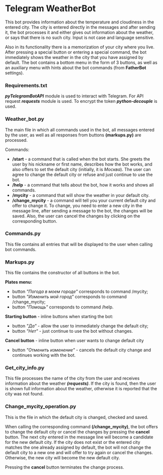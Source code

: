 # Telegram WeatherBot
This bot provides information about the temperature and cloudiness in the entered city. The city is entered directly in the messages and after sending it, the bot processes it and either gives out information about the weather, or says that there is no such city. Input is not case and language sensitive.

Also in its functionality there is a memorization of your city where you live. After pressing a special button or entering a special command, the bot immediately shows the weather in the city that you have assigned by default. The bot contains a bottom menu in the form of 3 buttons, as well as an auxiliary menu with hints about the bot commands (from **FatherBot** settings).


### Requirements.txt
***pyTelegramBotAPI*** module is used to interact with Telegram. For API request ***requests*** module is used. To encrypt the token ***python-decouple*** is used.


### Weather_bot.py
The main file in which all commands used in the bot, all messages entered by the user, as well as all responses from buttons **(markups.py)** are processed.

Commands:
+ **/start** - a command that is called when the bot starts. She greets the user by his nickname or first name, describes how the bot works, and also offers to set the default city (initially, it is *Москва*). The user can agree to change the default city or refuse and just continue to use the bot.
+ **/help** - a command that tells about the bot, how it works and shows all commands.
+ **/mycity** - a command that will show the weather in your default city.
+ **/change_mycity** - a command will tell you your current default city and offer to change it. To change, you need to enter a new city in the message line, after sending a message to the bot, the changes will be saved. Also, the user can cancel the changes by clicking on the corresponding button.


### Commands.py
This file contains all entries that will be displayed to the user when calling bot commands.


### Markups.py
This file contains the constructor of all buttons in the bot.

**Plates menu:**
+ button *"Погода в моем городе"* corresponds to command /mycity;
+ button *"Изменить мой город"* corresponds to command /change_mycity;
+ button *"Помощь"* corresponds to command /help.

**Starting button** - inline buttons when starting the bot:
+ button *"Да"* - allow the user to immediately change the default city;
+ button *"Нет"* - just continue to use the bot without changes.

**Cancel button** - inline button when user wants to change default city
+ button *"Отменить изменение"* - cancels the default city change and continues working with the bot.


### Get_city_info.py
This file processes the name of the city from the user and receives information about the weather ***(requests)***. If the city is found, then the user is shown full information about the weather, otherwise it is reported that the city was not found.


### Change_mycity_operation.py
This is the file in which the default city is changed, checked and saved.

When calling the corresponding command **(/change_mycity)**, the bot offers to change the default city or cancel the changes by pressing the **cancel** button. The next city entered in the message line will become a candidate for the new default city. If the city does not exist or the entered city matches the one already assigned by default, the bot will not change the default city to a new one and will offer to try again or cancel the changes. Otherwise, the new city will become the new default city.

Pressing the **cancel** button terminates the change process.
